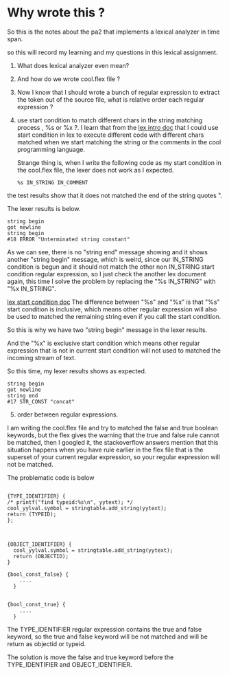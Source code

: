 

# Why wrote this ?

So this is the notes about the pa2 that implements a
lexical analyzer in time span.


so this will record my learning and my questions in this 
lexical assignment.


1. What does lexical analyzer even mean?


2. And how do we wrote cool.flex file ?

3. Now I know that I should wrote a bunch of regular expression
to extract the token out of the source file, what is relative order
each regular expression ? 


4. use start condition to match different chars in the string matching process , %s or %x ?.
   I learn that from the [lex intro doc](http://dinosaur.compilertools.net/lex/index.html) that I could use start condition in lex to execute different code with different chars matched when we start matching the string or the comments in the cool programming language.

   Strange thing is, when I write the following code as my start
   condition in the cool.flex file, the lexer does not work as I expected.
   ```
   %s IN_STRING IN_COMMENT
   ```
  
  the test results show that it does not matched the end of the string quotes \".

  The lexer results  is below.
  ```
  string begin
  got newline
  string begin
  #18 ERROR "Unterminated string constant"
  ```
  
  As we can see, there is no "string end" message showing
  and it shows another "string begin" message, which is weird, 
  since our IN_STRING condition is begun and it should not 
  match the other non IN_STRING start condition regular 
  expression,
  so I just check the another lex document again, 
  this time I solve the problem by replacing the "%s IN_STRING"
  with "%x IN_STRING".

  [lex start condition doc](http://westes.github.io/flex/manual/Start-Conditions.html#Start-Conditions)
  The difference between "%s" and "%x" is that 
  "%s" start condition is inclusive, which means other regular expression
  will also be used to matched the remaining string even if you
  call the start condition. 

  So this is why we have two "string begin" message in the lexer results.

  And the "%x" is exclusive start condition which means other regular 
  expression that is not in current start condition will not used 
  to matched the incoming stream of text.

  So this time, my lexer results shows as expected.

  ```
  string begin
  got newline
  string end
  #17 STR_CONST "concat"
  ```

5. order between regular expressions.

  I am writing the cool.flex file and try to matched the false and true boolean keywords, but the flex gives the warning that the true and false rule cannot be matched, then I googled it, the stackoverflow answers mention that this situation happens when you have rule earlier in the flex file that is the superset of your current regular expression, so  your regular expression will not be matched.
  
  The problematic code is below 
  ```

  {TYPE_IDENTIFIER} { 
  /* printf("find typeid:%s\n", yytext); */
  cool_yylval.symbol = stringtable.add_string(yytext);
  return (TYPEID); 
  }; 



{OBJECT_IDENTIFIER} {
    cool_yylval.symbol = stringtable.add_string(yytext);
    return (OBJECTID);
}

  {bool_const_false} {
      ....
    }


  {bool_const_true} {
      ....
    }

  ```


  The TYPE_IDENTIFIER regular expression contains the true and false keyword, so the true and  false keyword will be not matched and will be return as objectid or typeid.

  The solution is move the false and true keyword before the TYPE_IDENTIFIER and OBJECT_IDENTIFIER.
